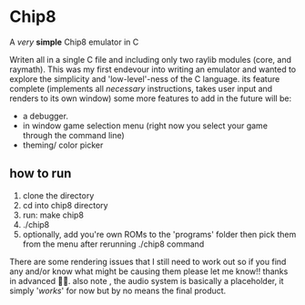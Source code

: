 # Chip8
A _very_ **simple** Chip8 emulator in C

Writen all in a single C file and including only two raylib modules (core, and raymath).
This was my first endevour into writing an emulator and wanted to explore the simplicity and 'low-level'-ness
of the C language. 
its feature complete (implements all _necessary_ instructions, takes user input and renders to its own window)
some more features to add in the future will be:
- a debugger. 
- in window game selection menu (right now you select your game through the command line)
- theming/ color picker

## how to run
1. clone the directory
2. cd into chip8 directory
3. run: make chip8
4. ./chip8
5. optionally, add you're own ROMs to the 'programs' folder then pick them from the menu after rerunning ./chip8 command

There are some rendering issues that I still need to work out so if you find any and/or know what might be causing them
please let me know!! thanks in advanced 🙏🏼.
also note , the audio system is basically a placeholder, it simply '_works_' for now but by no means the final product.
